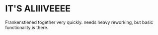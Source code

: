 # IT'S ALIIIVEEEE

Frankenstiened together very quickly. needs heavy reworking, but basic functionality is there. 
